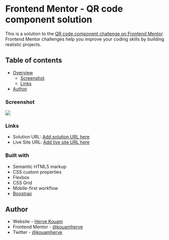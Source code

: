 # Frontend Mentor - QR code component solution

This is a solution to the [QR code component challenge on Frontend Mentor](https://www.frontendmentor.io/challenges/qr-code-component-iux_sIO_H). Frontend Mentor challenges help you improve your coding skills by building realistic projects. 

## Table of contents

- [Overview](#overview)
  - [Screenshot](#screenshot)
  - [Links](#links)
- [Author](#author)

### Screenshot

![](./screenshot.jpg)

### Links

- Solution URL: [Add solution URL here](https://your-solution-url.com)
- Live Site URL: [Add live site URL here](https://your-live-site-url.com)


### Built with

- Semantic HTML5 markup
- CSS custom properties
- Flexbox
- CSS Grid
- Mobile-first workflow
- [Boostrap](https://getbootstrap.com/)


## Author

- Website - [Herve Kouam](https://www.your-site.com)
- Frontend Mentor - [@kouamherve](https://www.frontendmentor.io/profile/kouamherve)
- Twitter - [@kouamherve](https://www.twitter.com/kouamherve)


